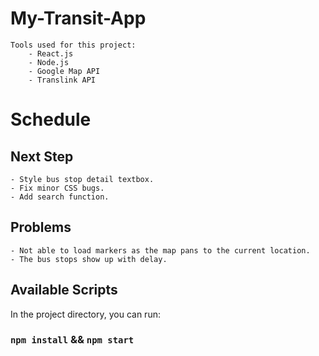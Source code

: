 # My-Transit-App

    Tools used for this project:
        - React.js
        - Node.js
        - Google Map API
        - Translink API

# Schedule

## Next Step

    - Style bus stop detail textbox.
    - Fix minor CSS bugs.
    - Add search function.

## Problems

    - Not able to load markers as the map pans to the current location.
    - The bus stops show up with delay.


## Available Scripts

In the project directory, you can run:

### `npm install` && `npm start`


